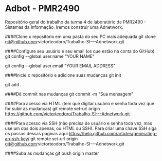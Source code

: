# Adbot - PMR2490

Repositório geral do trabalho da turma 4 de laboratório de PMR2490 - Sistemas da Informação. Iremos construir uma Adnetwork.

####Clone o repositório em uma pasta do seu PC mais adequada
git clone git@github.com:victorteodoro/Trabalho-SI---Adnetwork.git

####Configure seu usuário e seu email (os que estão na conta do GitHub)
git config --global user.name "YOUR NAME"

git config --global user.email "YOUR EMAIL ADDRESS"

####Inicie o repositório e adicione suas mudanças
git init

git add .

####Dê commit nas mudanças
git commit -m "Sua mensagem"

####Para acesso via HTML (tem que digitar usuário e senha toda vez que for subir as mudanças)
git remote set-url origin https://github.com/victorteodoro/Trabalho-SI---Adnetwork.git

####Para acesso via SSH (não precisa de usuário e senha toda vez, mas use um dos dois apenas, ou HTML ou SSH). Para criar uma chave SSH siga os passos dessas páginas aqui https://help.github.com/articles/generating-an-ssh-key/
git remote set-url origin git@github.com:victorteodoro/Trabalho-SI---Adnetwork.git

####Suba as mudanças
git push origin master
